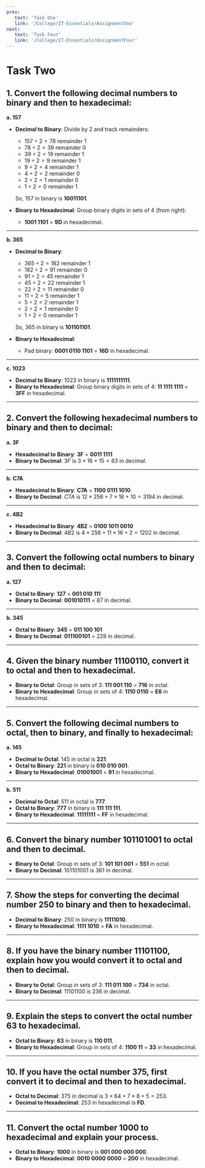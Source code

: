 ```yaml
---
prev:
   text: 'Task One'
   link: '/College/IT-Essentials/AssignmentOne'
next:
   text: 'Task Four'
   link: '/College/IT-Essentials/AssignmentFour'
---
```


# Task Two

## 1. Convert the following decimal numbers to binary and then to hexadecimal:

**a. 157**

- **Decimal to Binary**: Divide by 2 and track remainders:

  - $157 \div 2 = 78$ remainder 1
  - $78 \div 2 = 39$ remainder 0
  - $39 \div 2 = 19$ remainder 1
  - $19 \div 2 = 9$ remainder 1
  - $9 \div 2 = 4$ remainder 1
  - $4 \div 2 = 2$ remainder 0
  - $2 \div 2 = 1$ remainder 0
  - $1 \div 2 = 0$ remainder 1

  So, $157$ in binary is **10011101**.

- **Binary to Hexadecimal**: Group binary digits in sets of 4 (from right):
  - **1001 1101** = **9D** in hexadecimal.

---

**b. 365**

- **Decimal to Binary**:

  - $365 \div 2 = 182$ remainder 1
  - $182 \div 2 = 91$ remainder 0
  - $91 \div 2 = 45$ remainder 1
  - $45 \div 2 = 22$ remainder 1
  - $22 \div 2 = 11$ remainder 0
  - $11 \div 2 = 5$ remainder 1
  - $5 \div 2 = 2$ remainder 1
  - $2 \div 2 = 1$ remainder 0
  - $1 \div 2 = 0$ remainder 1

  So, $365$ in binary is **101101101**.

- **Binary to Hexadecimal**:
  - Pad binary: **0001 0110 1101** = **16D** in hexadecimal.

---

**c. 1023**

- **Decimal to Binary**: $1023$ in binary is **1111111111**.
- **Binary to Hexadecimal**: Group binary digits in sets of 4: **11 1111 1111** = **3FF** in hexadecimal.

---

## 2. Convert the following hexadecimal numbers to binary and then to decimal:

**a. 3F**

- **Hexadecimal to Binary**: **3F** = **0011 1111**
- **Binary to Decimal**: $3F$ is $3 \times 16 + 15 = 63$ in decimal.

---

**b. C7A**

- **Hexadecimal to Binary**: **C7A** = **1100 0111 1010**
- **Binary to Decimal**: $C7A$ is $12 \times 256 + 7 \times 16 + 10 = 3194$ in decimal.

---

**c. 4B2**

- **Hexadecimal to Binary**: **4B2** = **0100 1011 0010**
- **Binary to Decimal**: $4B2$ is $4 \times 256 + 11 \times 16 + 2 = 1202$ in decimal.

---

## 3. Convert the following octal numbers to binary and then to decimal:

**a. 127**

- **Octal to Binary**: **127** = **001 010 111**
- **Binary to Decimal**: **001010111** = 87 in decimal.

---

**b. 345**

- **Octal to Binary**: **345** = **011 100 101**
- **Binary to Decimal**: **011100101** = 229 in decimal.

---

## 4. Given the binary number 11100110, convert it to octal and then to hexadecimal.

- **Binary to Octal**: Group in sets of 3: **111 001 110** = **716** in octal.
- **Binary to Hexadecimal**: Group in sets of 4: **1110 0110** = **E6** in hexadecimal.

---

## 5. Convert the following decimal numbers to octal, then to binary, and finally to hexadecimal:

**a. 145**

- **Decimal to Octal**: $145$ in octal is **221**.
- **Octal to Binary**: **221** in binary is **010 010 001**.
- **Binary to Hexadecimal**: **01001001** = **91** in hexadecimal.

---

**b. 511**

- **Decimal to Octal**: $511$ in octal is **777**.
- **Octal to Binary**: **777** in binary is **111 111 111**.
- **Binary to Hexadecimal**: **11111111** = **FF** in hexadecimal.

---

## 6. Convert the binary number 101101001 to octal and then to decimal.

- **Binary to Octal**: Group in sets of 3: **101 101 001** = **551** in octal.
- **Binary to Decimal**: $101101001$ is $361$ in decimal.

---

## 7. Show the steps for converting the decimal number 250 to binary and then to hexadecimal.

- **Decimal to Binary**: $250$ in binary is **11111010**.
- **Binary to Hexadecimal**: **1111 1010** = **FA** in hexadecimal.

---

## 8. If you have the binary number 11101100, explain how you would convert it to octal and then to decimal.

- **Binary to Octal**: Group in sets of 3: **111 011 100** = **734** in octal.
- **Binary to Decimal**: $11101100$ is $236$ in decimal.

---

## 9. Explain the steps to convert the octal number 63 to hexadecimal.

- **Octal to Binary**: **63** in binary is **110 011**.
- **Binary to Hexadecimal**: Group in sets of 4: **1100 11** = **33** in hexadecimal.

---

## 10. If you have the octal number 375, first convert it to decimal and then to hexadecimal.

- **Octal to Decimal**: $375$ in decimal is $3 \times 64 + 7 \times 8 + 5 = 253$.
- **Decimal to Hexadecimal**: $253$ in hexadecimal is **FD**.

---

## 11. Convert the octal number 1000 to hexadecimal and explain your process.

- **Octal to Binary**: **1000** in binary is **001 000 000 000**.
- **Binary to Hexadecimal**: **0010 0000 0000** = **200** in hexadecimal.
